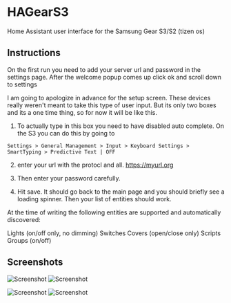 # HAGearS3
Home Assistant user interface for the Samsung Gear S3/S2 (tizen os)

## Instructions
On the first run you need to add your server url and password in the settings page. After the welcome popup comes up click ok and scroll down to settings

I am going to apologize in advance for the setup screen. These devices really weren't meant to take this type of user input. But its only two boxes and its a one time thing, so for now it will be like this.

1. To actually type in this box you need to have disabled auto complete. On the S3 you can do this by going to 

```Settings > General Management > Input > Keyboard Settings > SmartTyping > Predictive Text | OFF```

2. enter your url with the protocl and all. https://myurl.org

3. Then enter your password carefully.
4. Hit save. It should go back to the main page and you should briefly see a loading spinner. Then your list of entities should work.

At the time of writing the following entities are supported and automatically discovered:

Lights (on/off only, no dimming)
Switches
Covers (open/close only)
Scripts
Groups (on/off)

## Screenshots
![Screenshot](screenshots/home.png?raw=true)
![Screenshot](screenshots/lights.png?raw=true)

![Screenshot](screenshots/switches.png?raw=true)
![Screenshot](screenshots/covers.png?raw=true)
